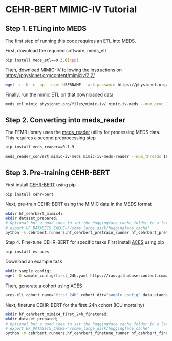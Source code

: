 CEHR-BERT MIMIC-IV Tutorial
==========================

Step 1. ETLing into MEDS
------------------------

The first step of running this code requires an ETL into MEDS.

First, download the required software, meds_etl

```bash
pip install meds_etl==0.3.6[cpp]
```

Then, download MIMIC-IV following the instructions on https://physionet.org/content/mimiciv/2.2/

```bash
wget -r -N -c -np --user USERNAME --ask-password https://physionet.org/files/mimiciv/2.2/
```

Finally, run the mimic ETL on that downloaded data
```bash
meds_etl_mimic physionet.org/files/mimic-iv/ mimic-iv-meds --num_proc 16 --num_shards 16 --backend cpp
```

Step 2. Converting into meds_reader
------------------------
The FEMR library uses the [meds_reader](https://github.com/EthanSteinberg/meds_reader) utility for processing MEDS data. This requires a second preprocessing step

```bash
pip install meds_reader==0.1.9
```

```bash
meds_reader_convert mimic-iv-meds mimic-iv-meds-reader --num_threads 16
```

Step 3. Pre-training CEHR-BERT
------------------------
First install [CEHR-BERT](https://github.com/cumc-dbmi/cehrbert) using pip 
```bash
pip install cehr-bert
```
Next, pre-train CEHR-BERT using the MIMIC data in the MEDS format
```bash
mkdir hf_cehrbert_mimic4;
mkdir dataset_prepared;
# Optional but a good idea to set the huggingface cache folder in a large disk 
# export HF_DATASETS_CACHE="/some_large_disk/huggingface_cache" 
python -m cehrbert.runners.hf_cehrbert_pretrain_runner hf_cehrbert_pretrain_config.yaml
```
Step 4. Fine-tune CEHR-BERT for specific tasks
First install [ACES](https://github.com/justin13601/ACES) using pip 
```bash
pip install es-aces
```
Download an example task
```bash
mkdir sample_config;
wget -O sample_config/first_24h.yaml https://raw.githubusercontent.com/mmcdermott/MEDS-DEV/main/src/MEDS_DEV/tasks/criteria/mortality/in_icu/first_24h.yaml
```
Then, generate a cohort using ACES
```bash
aces-cli cohort_name="first_24h" cohort_dir="sample_config" data.standard="meds" data.path="mimic-iv-meds/"
```

Next, finetune CEHR-BERT for the first_24h cohort (ICU mortality)
```bash
mkdir hf_cehrbert_mimic4_first_24h_finetuned;
mkdir dataset_prepared;
# Optional but a good idea to set the huggingface cache folder in a large disk 
# export HF_DATASETS_CACHE="/some_large_disk/huggingface_cache" 
python -m cehrbert.runners.hf_cehrbert_finetune_runner hf_cehrbert_finetune_config.yaml
```